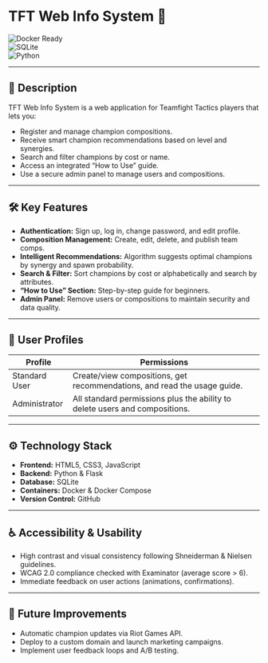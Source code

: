 # TFT Web Info System 🚀

![Docker Ready](https://img.shields.io/badge/Docker-ready-blue)  
![SQLite](https://img.shields.io/badge/DB-SQLite%20%F0%9F%92%BB-lightgrey)  
![Python](https://img.shields.io/badge/Backend-Python%20%F0%9F%90%8D-yellow)  

---

## 📖 Description

TFT Web Info System is a web application for Teamfight Tactics players that lets you:

- Register and manage champion compositions.  
- Receive smart champion recommendations based on level and synergies.  
- Search and filter champions by cost or name.  
- Access an integrated “How to Use” guide.  
- Use a secure admin panel to manage users and compositions.  

---

## 🛠 Key Features

- **Authentication:** Sign up, log in, change password, and edit profile.  
- **Composition Management:** Create, edit, delete, and publish team comps.  
- **Intelligent Recommendations:** Algorithm suggests optimal champions by synergy and spawn probability.  
- **Search & Filter:** Sort champions by cost or alphabetically and search by attributes.  
- **“How to Use” Section:** Step-by-step guide for beginners.  
- **Admin Panel:** Remove users or compositions to maintain security and data quality.  

---

## 👥 User Profiles

| Profile           | Permissions                                                                 |
| ----------------- | --------------------------------------------------------------------------- |
| Standard User     | Create/view compositions, get recommendations, and read the usage guide.    |
| Administrator     | All standard permissions plus the ability to delete users and compositions. |

---

## ⚙️ Technology Stack

- **Frontend:** HTML5, CSS3, JavaScript  
- **Backend:** Python & Flask  
- **Database:** SQLite  
- **Containers:** Docker & Docker Compose  
- **Version Control:** GitHub  

---

## ♿ Accessibility & Usability
- High contrast and visual consistency following Shneiderman & Nielsen guidelines.
- WCAG 2.0 compliance checked with Examinator (average score > 6).
- Immediate feedback on user actions (animations, confirmations).

---

## 🔮 Future Improvements
- Automatic champion updates via Riot Games API.
- Deploy to a custom domain and launch marketing campaigns.
- Implement user feedback loops and A/B testing.


